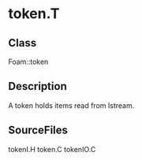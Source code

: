 # token.T 
## Class
Foam::token

## Description
A token holds items read from Istream.

## SourceFiles
tokenI.H
token.C
tokenIO.C

